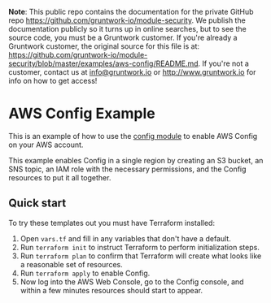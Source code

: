 **Note**: This public repo contains the documentation for the private GitHub repo <https://github.com/gruntwork-io/module-security>.
We publish the documentation publicly so it turns up in online searches, but to see the source code, you must be a Gruntwork customer.
If you're already a Gruntwork customer, the original source for this file is at: <https://github.com/gruntwork-io/module-security/blob/master/examples/aws-config/README.md>.
If you're not a customer, contact us at <info@gruntwork.io> or <http://www.gruntwork.io> for info on how to get access!

# AWS Config Example

This is an example of how to use the [config module](/modules/config) to enable AWS Config on your AWS account.

This example enables Config in a single region by creating an S3 bucket, an SNS topic, an IAM role with the necessary permissions, and the Config resources to put it all together.

## Quick start

To try these templates out you must have Terraform installed:

1. Open `vars.tf` and fill in any variables that don't have a default.
1. Run `terraform init` to instruct Terraform to perform initialization steps.
1. Run `terraform plan` to confirm that Terraform will create what looks like a reasonable set of resources.
1. Run `terraform apply` to enable Config.
1. Now log into the AWS Web Console, go to the Config console, and within a few minutes resources should start to appear.
